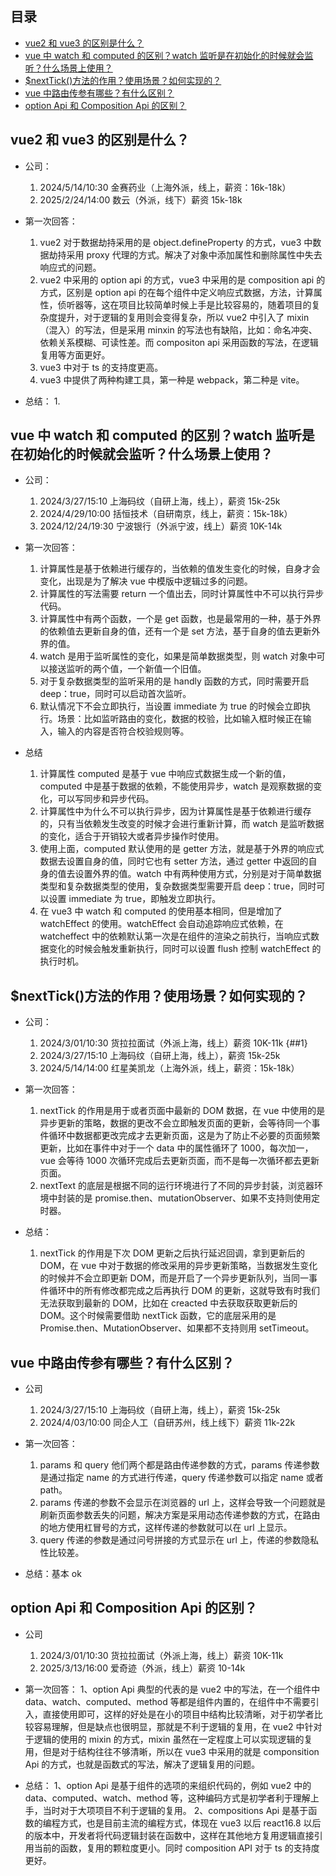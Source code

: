 ## 目录

- [vue2 和 vue3 的区别是什么？](##1)
- [vue 中 watch 和 computed 的区别？watch 监听是在初始化的时候就会监听？什么场景上使用？](##2)
- [$nextTick()方法的作用？使用场景？如何实现的？](##3)
- [vue 中路由传参有哪些？有什么区别？](##4)
- [option Api 和 Composition Api 的区别？](##5)

## vue2 和 vue3 的区别是什么？

- 公司：

  1. 2024/5/14/10:30 金赛药业（上海外派，线上，薪资：16k-18k）
  2. 2025/2/24/14:00 数云（外派，线下）薪资 15k-18k

- 第一次回答：

  1. vue2 对于数据劫持采用的是 object.defineProperty 的方式，vue3 中数据劫持采用 proxy 代理的方式。解决了对象中添加属性和删除属性中失去响应式的问题。
  2. vue2 中采用的 option api 的方式，vue3 中采用的是 composition api 的方式，区别是 option api 的在每个组件中定义响应式数据，方法，计算属性，侦听器等，这在项目比较简单时候上手是比较容易的，随着项目的复杂度提升，对于逻辑的复用则会变得复杂，所以 vue2 中引入了 mixin（混入）的写法，但是采用 minxin 的写法也有缺陷，比如：命名冲突、依赖关系模糊、可读性差。而 compositon api 采用函数的写法，在逻辑复用等方面更好。
  3. vue3 中对于 ts 的支持度更高。
  4. vue3 中提供了两种构建工具，第一种是 webpack，第二种是 vite。

- 总结：
  1.

## vue 中 watch 和 computed 的区别？watch 监听是在初始化的时候就会监听？什么场景上使用？

- 公司：

  1. 2024/3/27/15:10 上海码纹（自研上海，线上），薪资 15k-25k
  2. 2024/4/29/10:00 括恒技术（自研南京，线上，薪资：15k-18k）
  3. 2024/12/24/19:30 宁波银行（外派宁波，线上）薪资 10K-14k

- 第一次回答：

  1. 计算属性是基于依赖进行缓存的，当依赖的值发生变化的时候，自身才会变化，出现是为了解决 vue 中模版中逻辑过多的问题。
  2. 计算属性的写法需要 return 一个值出去，同时计算属性中不可以执行异步代码。
  3. 计算属性中有两个函数，一个是 get 函数，也是最常用的一种，基于外界的依赖值去更新自身的值，还有一个是 set 方法，基于自身的值去更新外界的值。
  4. watch 是用于监听属性的变化，如果是简单数据类型，则 watch 对象中可以接送监听的两个值，一个新值一个旧值。
  5. 对于复杂数据类型的监听采用的是 handly 函数的方式，同时需要开启 deep：true，同时可以启动首次监听。
  6. 默认情况下不会立即执行，当设置 immediate 为 true 的时候会立即执行。场景：比如监听路由的变化，数据的校验，比如输入框时候正在输入，输入的内容是否符合校验规则等。

- 总结
  1. 计算属性 computed 是基于 vue 中响应式数据生成一个新的值，computed 中是基于数据的依赖，不能使用异步，watch 是观察数据的变化，可以写同步和异步代码。
  2. 计算属性中为什么不可以执行异步，因为计算属性是基于依赖进行缓存的，只有当依赖发生改变的时候才会进行重新计算，而 watch 是监听数据的变化，适合于开销较大或者异步操作时使用。
  3. 使用上面，computed 默认使用的是 getter 方法，就是基于外界的响应式数据去设置自身的值，同时它也有 setter 方法，通过 getter 中返回的自身的值去设置外界的值。watch 中有两种使用方式，分别是对于简单数据类型和复杂数据类型的使用，复杂数据类型需要开启 deep：true，同时可以设置 immediate 为 true，即触发立即执行。
  4. 在 vue3 中 watch 和 computed 的使用基本相同，但是增加了 watchEffect 的使用。watchEffect 会自动追踪响应式依赖，在 watcheffect 中的依赖默认第一次是在组件的渲染之前执行，当响应式数据变化的时候会触发重新执行，同时可以设置 flush 控制 watchEffect 的执行时机。

## $nextTick()方法的作用？使用场景？如何实现的？

- 公司：

  1.  2024/3/01/10:30 货拉拉面试（外派上海，线上）薪资 10K-11k {##1}
  2.  2024/3/27/15:10 上海码纹（自研上海，线上），薪资 15k-25k
  3.  2024/5/14/14:00 红星美凯龙（上海外派，线上，薪资：15k-18k）

- 第一次回答：

  1. nextTick 的作用是用于或者页面中最新的 DOM 数据，在 vue 中使用的是异步更新的策略，数据的更改不会立即触发页面的更新，会等待同一个事件循环中数据都更改完成才去更新页面，这是为了防止不必要的页面频繁更新，比如在事件中对于一个 data 中的属性循环了 1000，每次加一，vue 会等待 1000 次循环完成后去更新页面，而不是每一次循环都去更新页面。
  2. nextText 的底层是根据不同的运行环境进行了不同的异步封装，浏览器环境中封装的是 promise.then、mutationObserver、如果不支持则使用定时器。

- 总结：
  1. nextTick 的作用是下次 DOM 更新之后执行延迟回调，拿到更新后的 DOM，在 vue 中对于数据的修改采用的异步更新策略，当数据发生变化的时候并不会立即更新 DOM，而是开启了一个异步更新队列，当同一事件循环中的所有修改都完成之后再执行 DOM 的更新，这就导致有时我们无法获取到最新的 DOM，比如在 creacted 中去获取获取更新后的 DOM。这个时候需要借助 nextTick 函数，它的底层采用的是 Promise.then、MutationObserver、如果都不支持则用 setTimeout。

## vue 中路由传参有哪些？有什么区别？

- 公司

  1. 2024/3/27/15:10 上海码纹（自研上海，线上），薪资 15k-25k
  2. 2024/4/03/10:00 同企人工（自研苏州，线上线下）薪资 11k-22k

- 第一次回答：

  1. params 和 query 他们两个都是路由传递参数的方式，params 传递参数是通过指定 name 的方式进行传递，query 传递参数可以指定 name 或者 path。
  2. params 传递的参数不会显示在浏览器的 url 上，这样会导致一个问题就是刷新页面参数丢失的问题，解决方案是采用动态传递参数的方式，在路由的地方使用杠冒号的方式，这样传递的参数就可以在 url 上显示。
  3. query 传递的参数是通过问号拼接的方式显示在 url 上，传递的参数隐私性比较差。

- 总结：基本 ok

## option Api 和 Composition Api 的区别？

- 公司

  1.  2024/3/01/10:30 货拉拉面试（外派上海，线上）薪资 10K-11k
  2.  2025/3/13/16:00 爱奇迹（外派，线上）薪资 10-14k

- 第一次回答：
  1、option Api 典型的代表的是 vue2 中的写法，在一个组件中 data、watch、computed、method 等都是组件内置的，在组件中不需要引入，直接使用即可，这样的好处是在小的项目中结构比较清晰，对于初学者比较容易理解，但是缺点也很明显，那就是不利于逻辑的复用，在 vue2 中针对于逻辑的使用的 mixin 的方式，mixin 虽然在一定程度上可以实现逻辑的复用，但是对于结构往往不够清晰，所以在 vue3 中采用的就是 componsition Api 的方式，也就是函数式的写法，解决了逻辑复用的问题。

- 总结：
  1、option Api 是基于组件的选项的来组织代码的，例如 vue2 中的 data、computed、watch、method 等，这种编码方式是初学者利于理解上手，当时对于大项项目不利于逻辑的复用。
  2、compositions Api 是基于函数的编程方式，也是目前主流的编程方式，体现在 vue3 以后 react16.8 以后的版本中，开发者将代码逻辑封装在函数中，这样在其他地方复用逻辑直接引用当前的函数，复用的颗粒度更小。同时 composition API 对于 ts 的支持度更好。

